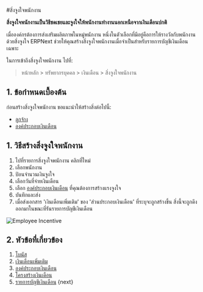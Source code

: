 <!-- add-breadcrumbs -->
#สิ่งจูงใจพนักงาน

**สิ่งจูงใจพนักงานเป็นวิธีชดเชยและจูงใจให้พนักงานทำงานนอกเหนือจากเงินเดือนปกติ**

เมื่อองค์กรต้องการส่งเสริมผลิตภาพในหมู่พนักงาน หนึ่งในตัวเลือกที่มีอยู่คือการให้รางวัลกับพนักงานด้วยสิ่งจูงใจ ERPNext ช่วยให้คุณสร้างสิ่งจูงใจพนักงานเมื่อจำเป็นสำหรับรายการบัญชีเงินเดือนเฉพาะ


ในการเข้าถึงสิ่งจูงใจพนักงาน ไปที่:
> หน้าหลัก > ทรัพยากรบุคคล > เงินเดือน > สิ่งจูงใจพนักงาน

## 1. ข้อกำหนดเบื้องต้น

ก่อนสร้างสิ่งจูงใจพนักงาน ขอแนะนำให้สร้างสิ่งต่อไปนี้:

* [ลูกจ้าง](/docs/user/manual/th/human-resources/employee)
* [องค์ประกอบเงินเดือน](/docs/user/manual/th/human-resources/salary-component)

## 1. วิธีสร้างสิ่งจูงใจพนักงาน

1. ไปที่รายการสิ่งจูงใจพนักงาน คลิกที่ใหม่
1. เลือกพนักงาน
1. ป้อนจำนวนเงินจูงใจ
1. เลือกวันที่จ่ายเงินเดือน
1. เลือก [องค์ประกอบเงินเดือน](/docs/user/manual/th/human-resources/salary-component) ที่คุณต้องการสร้างแรงจูงใจ
1. บันทึกและส่ง
1. เมื่อส่งเอกสาร 'เงินเดือนเพิ่มเติม' ของ 'ส่วนประกอบเงินเดือน' ที่ระบุจะถูกสร้างขึ้น สิ่งนี้จะถูกดึงออกมาในขณะที่รันรายการบัญชีเงินเดือน

 <img class="screenshot" alt="Employee Incentive" src="/docs/assets/img/human-resources/employee-incentive.png">

## 2. หัวข้อที่เกี่ยวข้อง

1. [โบนัส](/docs/user/manual/th/human-resources/retention-bonus)
1. [เงินเดือนเพิ่มเติม](/docs/user/manual/th/human-resources/additional-salary)
1. [องค์ประกอบเงินเดือน](/docs/user/manual/th/human-resources/salary-component)
1. [โครงสร้างเงินเดือน](/docs/user/manual/th/human-resources/salary-structure)
1. [รายการบัญชีเงินเดือน](/docs/user/manual/th/human-resources/payroll-entry)
{next}
